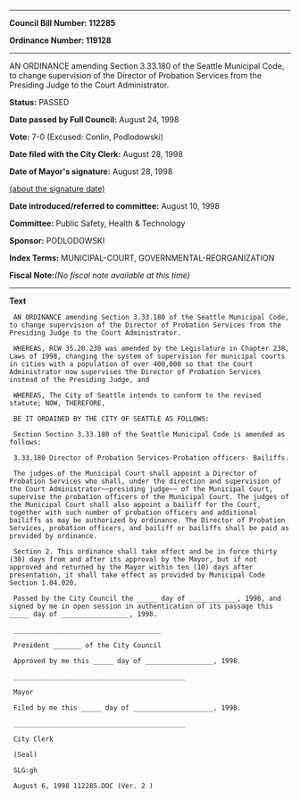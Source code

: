 

********

**Council Bill Number: 112285**
   
**Ordinance Number: 119128**
********

 AN ORDINANCE amending Section 3.33.180 of the Seattle Municipal Code, to change supervision of the Director of Probation Services from the Presiding Judge to the Court Administrator.

**Status:** PASSED
   
**Date passed by Full Council:** August 24, 1998
   
**Vote:** 7-0 (Excused: Conlin, Podlodowski)
   
**Date filed with the City Clerk:** August 28, 1998
   
**Date of Mayor's signature:** August 28, 1998
   
[(about the signature date)](/~public/approvaldate.htm)
   
   
   
**Date introduced/referred to committee:** August 10, 1998
   
**Committee:** Public Safety, Health & Technology
   
**Sponsor:** PODLODOWSKI
   
   
**Index Terms:** MUNICIPAL-COURT, GOVERNMENTAL-REORGANIZATION

**Fiscal Note:**_(No fiscal note available at this time)_

********

**Text**
   
```
 AN ORDINANCE amending Section 3.33.180 of the Seattle Municipal Code, to change supervision of the Director of Probation Services from the Presiding Judge to the Court Administrator.

 WHEREAS, RCW 35.20.230 was amended by the Legislature in Chapter 238, Laws of 1998, changing the system of supervision for municipal courts in cities with a population of over 400,000 so that the Court Administrator now supervises the Director of Probation Services instead of the Presiding Judge, and

 WHEREAS, The City of Seattle intends to conform to the revised statute; NOW, THEREFORE,

 BE IT ORDAINED BY THE CITY OF SEATTLE AS FOLLOWS:

 Section Section 3.33.180 of the Seattle Municipal Code is amended as follows:

 3.33.180 Director of Probation Services-Probation officers- Bailiffs.

 The judges of the Municipal Court shall appoint a Director of Probation Services who shall, under the direction and supervision of the Court Administrator~~presiding judge~~ of the Municipal Court, supervise the probation officers of the Municipal Court. The judges of the Municipal Court shall also appoint a bailiff for the Court, together with such number of probation officers and additional bailiffs as may be authorized by ordinance. The Director of Probation Services, probation officers, and bailiff or bailiffs shall be paid as provided by ordinance.

 Section 2. This ordinance shall take effect and be in force thirty (30) days from and after its approval by the Mayor, but if not approved and returned by the Mayor within ten (10) days after presentation, it shall take effect as provided by Municipal Code Section 1.04.020.

 Passed by the City Council the _____ day of ____________, 1998, and signed by me in open session in authentication of its passage this _____ day of _________________, 1998.

 _____________________________________

 President _______ of the City Council

 Approved by me this _____ day of _________________, 1998.

 ___________________________________________

 Mayor

 Filed by me this _____ day of ____________________, 1998.

 ___________________________________________

 City Clerk

 (Seal)

 SLG:gh

 August 6, 1998 112285.DOC (Ver. 2 )

```
